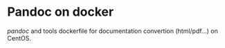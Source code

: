 # Pandoc on docker

_pandoc_ and tools dockerfile for documentation convertion (html/pdf...) on CentOS.
